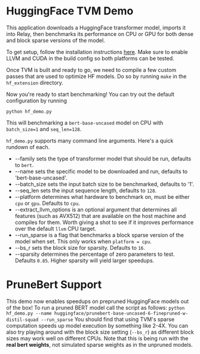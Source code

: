 # HuggingFace TVM Demo

This application downloads a HuggingFace transformer model, imports it into Relay,
then benchmarks its performance on CPU or GPU for both dense and block sparse versions
of the model.

To get setup, follow the installation instructions [here](https://tvm.apache.org/docs/install/from_source.html).
Make sure to enable LLVM and CUDA in the build config so both platforms can be tested.

Once TVM is built and ready to go, we need to compile a few custom passes that are used
to optimize HF models. Do so by running `make` in the `hf_extension` directory.

Now you're ready to start benchmarking! You can try out the default configuration by
running

`python hf_demo.py`

This will benchmarking a `bert-base-uncased` model on CPU with `batch_size=1` and `seq_len=128`.

`hf_demo.py` supports many command line arguments. Here's a quick rundown of each.

* --family sets the type of transformer model that should be run, defaults to `bert`.
* --name sets the specific model to be downloaded and run, defaults to 'bert-base-uncased'.
* --batch_size sets the input batch size to be benchmarked, defaults to '1'.
* --seq_len sets the input sequence length, defaults to `128`.
* --platform determines what hardware to benchmark on, must be either `cpu` or `gpu`. Defaults to `cpu`.
* --extract_llvm_options is an optional argument that determines all features (such as AVX512) that are available on the host machine and compiles for them. Worth giving a shot to see if it improves performance over the default `llvm` CPU target.
* --run_sparse is a flag that benchmarks a block sparse version of the model when set. This only works when `platform = cpu`.
* --bs_r sets the block size for sparsity. Defaults to `16`.
* --sparsity determines the percentage of zero parameters to test. Defaults `0.85`. Higher sparsity will yield larger speedups.

# PruneBert Support
This demo now enables speedups on prepruned HuggingFace models out of the box! To run a pruned BERT model call the script as follows:
`python hf_demo.py --name huggingface/prunebert-base-uncased-6-finepruned-w-distil-squad --run_sparse`
You should find that using TVM's sparse computation speeds up model execution by something like 2-4X. You can also try playing around
with the block size setting (`--bs_r`) as different block sizes may work well on different CPUs. Note that this is being run
with the **real bert weights**, not simulated sparse weights as in the unpruned models.